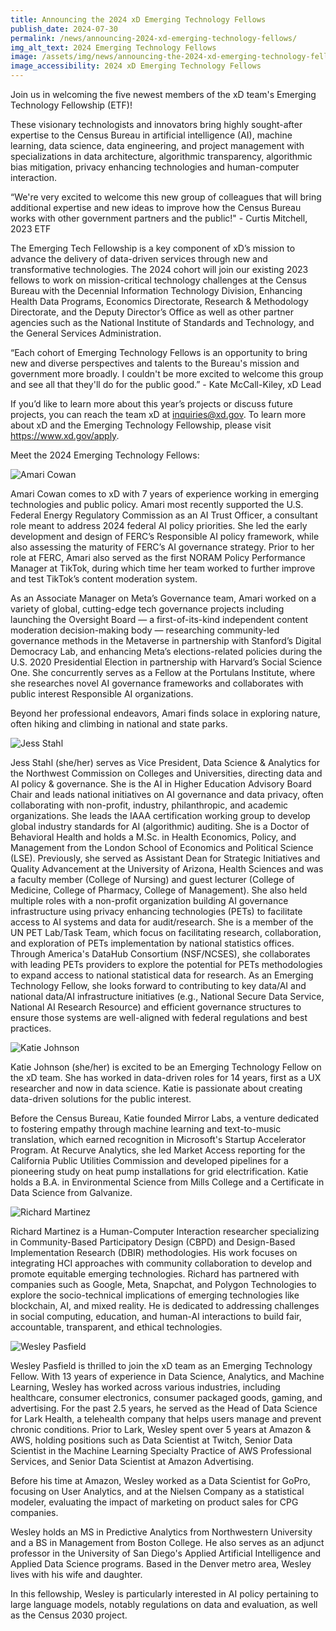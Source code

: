 ```yaml
---
title: Announcing the 2024 xD Emerging Technology Fellows
publish_date: 2024-07-30
permalink: /news/announcing-2024-xd-emerging-technology-fellows/
img_alt_text: 2024 Emerging Technology Fellows
image: /assets/img/news/announcing-the-2024-xd-emerging-technology-fellows.jpg
image_accessibility: 2024 xD Emerging Technology Fellows
---
```

<p>
  Join us in welcoming the five newest members of the xD team's Emerging Technology Fellowship (ETF)!
</p>

<p>
  These visionary technologists and innovators bring highly sought-after expertise to the Census Bureau in artificial intelligence (AI), machine learning, data science, data engineering, and project management with specializations in data architecture, algorithmic transparency, algorithmic bias mitigation, privacy enhancing technologies and human-computer interaction.
</p>

<p>
  “We're very excited to welcome this new group of colleagues that will bring additional expertise and new ideas to improve how the Census Bureau works with other government partners and the public!" - Curtis Mitchell, 2023 ETF
</p>

<p>
  The Emerging Tech Fellowship is a key component of xD’s mission to advance the delivery of data-driven services through new and transformative technologies. The 2024 cohort will join our existing 2023 fellows to work on mission-critical technology challenges at the Census Bureau with the Decennial Information Technology Division, Enhancing Health Data Programs, Economics Directorate, Research & Methodology Directorate, and the Deputy Director’s Office as well as other partner agencies such as the National Institute of Standards and Technology, and the General Services Administration.
</p>

<p>
  “Each cohort of Emerging Technology Fellows is an opportunity to bring new and diverse perspectives and talents to the Bureau's mission and government more broadly. I couldn't be more excited to welcome this group and see all that they'll do for the public good.” - Kate McCall-Kiley, xD Lead
</p>

<p>If you’d like to learn more about this year’s projects or discuss future projects, you can reach the team xD at <a class="usa-link long-link" href="mailto:inquiries@xd.gov">inquiries@xd.gov</a>. To learn more about xD and the Emerging Technology Fellowship, please visit <a href="https://www.xd.gov/apply" target="_blank">https://www.xd.gov/apply</a>.</p>

<p class="title">Meet the 2024 Emerging Technology Fellows: </p>

<div class="news-fellow">
  <img class="profile-img" src="{{ site.baseurl }}/assets/img/news/amari-cowan.jpg" alt="Amari Cowan">
  <p><span class="title">Amari Cowan</span> comes to xD with 7 years of experience working in emerging technologies and public policy. Amari most recently supported the U.S. Federal Energy Regulatory Commission as an AI Trust Officer, a consultant role meant to address 2024 federal AI policy priorities. She led the early development and design of FERC’s Responsible AI policy framework, while also assessing the maturity of FERC’s AI governance strategy. Prior to her role at FERC, Amari also served as the first NORAM Policy Performance Manager at TikTok, during which time her team worked to further improve and test TikTok’s content moderation system. </p>

  <p>As an Associate Manager on Meta’s Governance team, Amari worked on a variety of global, cutting-edge tech governance projects including launching the Oversight Board — a first-of-its-kind independent content moderation decision-making body — researching community-led governance methods in the Metaverse in partnership with Stanford’s Digital Democracy Lab, and enhancing Meta’s elections-related policies during the U.S. 2020 Presidential Election in partnership with Harvard’s Social Science One. She concurrently serves as a Fellow at the Portulans Institute, where she researches novel AI governance frameworks and collaborates with public interest Responsible AI organizations. </p>

  <p>Beyond her professional endeavors, Amari finds solace in exploring nature, often hiking and climbing in national and state parks. </p>
</div>
<div class="news-fellow">
  <img class="profile-img" src="{{ site.baseurl }}/assets/img/news/jess-stahl.jpg" alt="Jess Stahl">
  <p><span class="title">Jess Stahl (she/her)</span> serves as Vice President, Data Science & Analytics for the Northwest Commission on Colleges and Universities, directing data and AI policy & governance. She is the AI in Higher Education Advisory Board Chair and leads national initiatives on AI governance and data privacy, often collaborating with non-profit, industry, philanthropic, and academic organizations. She leads the IAAA certification working group to develop global industry standards for AI (algorithmic) auditing. She is a Doctor of Behavioral Health and holds a M.Sc. in Health Economics, Policy, and Management from the London School of Economics and Political Science (LSE). Previously, she served as Assistant Dean for Strategic Initiatives and Quality Advancement at the University of Arizona, Health Sciences and was a faculty member (College of Nursing) and guest lecturer (College of Medicine, College of Pharmacy, College of Management). She also held multiple roles with a non-profit organization building AI governance infrastructure using privacy enhancing technologies (PETs) to facilitate access to AI systems and data for audit/research. She is a member of the UN PET Lab/Task Team, which focus on facilitating research, collaboration, and exploration of PETs implementation by national statistics offices. Through America's DataHub Consortium (NSF/NCSES), she collaborates with leading PETs providers to explore the potential for PETs methodologies to expand access to national statistical data for research. As an Emerging Technology Fellow, she looks forward to contributing to key data/AI and national data/AI infrastructure initiatives (e.g., National Secure Data Service, National AI Research Resource) and efficient governance structures to ensure those systems are well-aligned with federal regulations and best practices.</p>
</div>
<div class="news-fellow">
  <img class="profile-img" src="{{ site.baseurl }}/assets/img/news/katie-johnson.jpg" alt="Katie Johnson">
  <p><span class="title">Katie Johnson (she/her)</span> is excited to be an Emerging Technology Fellow on the xD team. She has worked in data-driven roles for 14 years, first as a UX researcher and now in data science. Katie is passionate about creating data-driven solutions for the public interest.</p>

  <p>Before the Census Bureau, Katie founded Mirror Labs, a venture dedicated to fostering empathy through machine learning and text-to-music translation, which earned recognition in Microsoft's Startup Accelerator Program. At Recurve Analytics, she led Market Access reporting for the California Public Utilities Commission and developed pipelines for a pioneering study on heat pump installations for grid electrification. Katie holds a B.A. in Environmental Science from Mills College and a Certificate in Data Science from Galvanize.</p>
</div>
<div class="news-fellow">
  <img class="profile-img" src="{{ site.baseurl }}/assets/img/news/richard-martinez.jpg" alt="Richard Martinez">
  <p><span class="title">Richard Martinez</span> is a Human-Computer Interaction researcher specializing in Community-Based Participatory Design (CBPD) and Design-Based Implementation Research (DBIR) methodologies. His work focuses on integrating HCI approaches with community collaboration to develop and promote equitable emerging technologies. Richard has partnered with companies such as Google, Meta, Snapchat, and Polygon Technologies to explore the socio-technical implications of emerging technologies like blockchain, AI, and mixed reality. He is dedicated to addressing challenges in social computing, education, and human-AI interactions to build fair, accountable, transparent, and ethical technologies.</p>
</div>
<div class="news-fellow">
  <img class="profile-img" src="{{ site.baseurl }}/assets/img/news/wesley-pasfield.jpg" alt="Wesley Pasfield">
  <p><span class="title">Wesley Pasfield</span> is thrilled to join the xD team as an Emerging Technology Fellow. With 13 years of experience in Data Science, Analytics, and Machine Learning, Wesley has worked across various industries, including healthcare, consumer electronics, consumer packaged goods, gaming, and advertising.  For the past 2.5 years, he served as the Head of Data Science for Lark Health, a telehealth company that helps users manage and prevent chronic conditions. Prior to Lark, Wesley spent over 5 years at Amazon & AWS, holding positions such as Data Scientist at Twitch, Senior Data Scientist in the Machine Learning Specialty Practice of AWS Professional Services, and Senior Data Scientist at Amazon Advertising.</p>

  <p>Before his time at Amazon, Wesley worked as a Data Scientist for GoPro, focusing on User Analytics, and at the Nielsen Company as a statistical modeler, evaluating the impact of marketing on product sales for CPG companies.</p>

  <p>Wesley holds an MS in Predictive Analytics from Northwestern University and a BS in Management from Boston College. He also serves as an adjunct professor in the University of San Diego's Applied Artificial Intelligence and Applied Data Science programs. Based in the Denver metro area, Wesley lives with his wife and daughter.</p>

  <p>In this fellowship, Wesley is particularly interested in AI policy pertaining to large language models, notably regulations on data and evaluation, as well as the Census 2030 project.</p>
</div>
